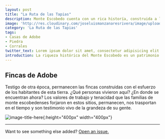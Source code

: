 ```yaml
---
layout: post
title: "La Ruta de las Tapias"
description: Monte Escobedo cuenta con un rica historía, construida a lo largo de los años por su gente perseverante y trabajadora. La migración hacia Estados Unidos ha sido desde tiempos lejanos una constante en el Municipio, estos procesos sociales han dejado su huella en nuestro territorio. Recorre con EXPLORADORES sitios emblemáticos llenos de historia que definen nuestra identidad.
image: 'http://res.cloudinary.com/joseluismanzanaresrivera/image/upload/v1515633663/tapias_1_dafxlt.jpg'
category: 'La Ruta de las Tapias'
tags:
- Casas de Adobe
- Piedra
- Corrales
twitter_text: Lorem ipsum dolor sit amet, consectetur adipisicing elit.
introduction: La riqueza histórica del Monte Escobedo es un patrimonio de alto valor, los habitantes han moldeado esta tierra a lo largo de los años y su huella  ha quedado como testimonio de la tenacidad y grandeza de su gente. Ven y Explora con nosotros los sitios de interés histórico que Monte Escobedo posee y revive la escencia de la gente de esta tierra zacatecana.
---
```



## Fincas de Adobe

Testigo de otra época, permanecen las fincas construidas con el esfuerzo de los habitantes de esta tierra. ¿Qué personas vivieron aquí? ¿En donde se encuentran ahora? Los valores de trabajo y tenacidad que las familias de monte escobedenses forjaron en estos sitios, permanecen, nos trasportan en el tiempo y son testimonio vivo de la grandeza de su gente. 

![image-title-here](http://res.cloudinary.com/joseluismanzanaresrivera/image/upload/v1515690086/Casas%20de%20piedra%20y%20adobe/CPA13.jpg){:height="400px" width="400px"}



-----

Want to see something else added? <a href="https://github.com/poole/poole/issues/new">Open an issue.</a>
